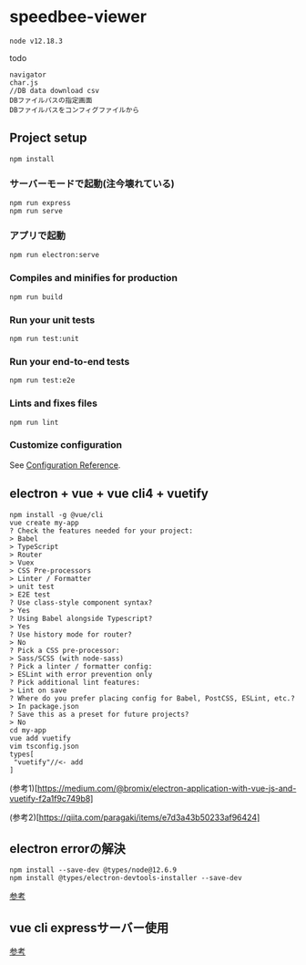 # speedbee-viewer
```
node v12.18.3
```
todo
```
navigator
char.js
//DB data download csv
DBファイルパスの指定画面
DBファイルパスをコンフィグファイルから
```
## Project setup
```
npm install
```

### サーバーモードで起動(注今壊れている)
```
npm run express
npm run serve
```

### アプリで起動
```
npm run electron:serve
```

### Compiles and minifies for production
```
npm run build
```

### Run your unit tests
```
npm run test:unit
```

### Run your end-to-end tests
```
npm run test:e2e
```

### Lints and fixes files
```
npm run lint
```

### Customize configuration
See [Configuration Reference](https://cli.vuejs.org/config/).

## electron + vue + vue cli4 + vuetify
```
npm install -g @vue/cli
vue create my-app
? Check the features needed for your project:
> Babel
> TypeScript
> Router
> Vuex
> CSS Pre-processors
> Linter / Formatter
> unit test
> E2E test
? Use class-style component syntax?
> Yes
? Using Babel alongside Typescript?
> Yes
? Use history mode for router?
> No
? Pick a CSS pre-processor:
> Sass/SCSS (with node-sass)
? Pick a linter / formatter config:
> ESLint with error prevention only
? Pick additional lint features:
> Lint on save
? Where do you prefer placing config for Babel, PostCSS, ESLint, etc.?
> In package.json
? Save this as a preset for future projects?
> No
cd my-app
vue add vuetify
vim tsconfig.json
types[
 "vuetify"//<- add
]
```
(参考1)[https://medium.com/@bromix/electron-application-with-vue-js-and-vuetify-f2a1f9c749b8]

(参考2)[https://qiita.com/paragaki/items/e7d3a43b50233af96424]

## electron errorの解決
```
npm install --save-dev @types/node@12.6.9
npm install @types/electron-devtools-installer --save-dev
```
[参考](https://qiita.com/kagayat829/items/cf26b7a2702d69b463dc)

## vue cli expressサーバー使用
[参考](https://qiita.com/corestate55/items/81ba50cf33c78b7119fd)

